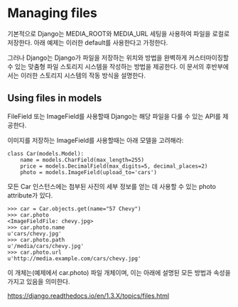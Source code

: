 # Managing files

기본적으로 Django는 MEDIA_ROOT와 MEDIA_URL 세팅을 사용하여 파일을 로컬로 저장한다. 아래 예제는 이러한 default를 사용한다고 가정한다.

그러나 Django는 Django가 파일을 저장하는 위치와 방법을 완벽하게 커스터마이징할 수 있는 맞춤형 파일 스토리지 시스템을 작성하는 방법을 제공한다. 이 문서의 후반부에서는 이러한 스토리지 시스템의 작동 방식을 설명한다.

## Using files in models

FileField 또는 ImageField를 사용할때 Django는 해당 파일을 다룰 수 있는 API를 제공한다.

이미지를 저장하는 ImageField를 사용할때는 아래 모델을 고려해라:

```
class Car(models.Model):
    name = models.CharField(max_length=255)
    price = models.DecimalField(max_digits=5, decimal_places=2)
    photo = models.ImageField(upload_to='cars')    
```

모든 Car 인스턴스에는 첨부된 사진의 세부 정보를 얻는 데 사용할 수 있는 photo attribute가 있다.

```
>>> car = Car.objects.get(name="57 Chevy")
>>> car.photo
<ImageFieldFile: chevy.jpg>
>>> car.photo.name
u'cars/chevy.jpg'
>>> car.photo.path
u'/media/cars/chevy.jpg'
>>> car.photo.url
u'http://media.example.com/cars/chevy.jpg'

```

이 개체는(예제에서 car.photo) 파일 개체이며, 이는 아래에 설명된 모든 방법과 속성을 가지고 있음을 의미한다. 

https://django.readthedocs.io/en/1.3.X/topics/files.html

